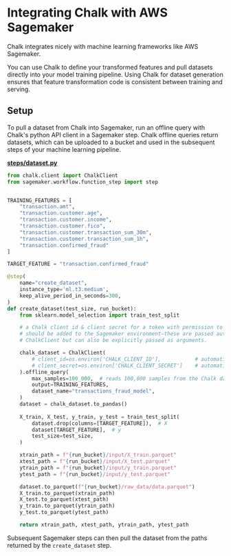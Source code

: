 # Integrating Chalk with AWS Sagemaker

Chalk integrates nicely with machine learning frameworks like AWS Sagemaker.

You can use Chalk to define your transformed features and pull datasets directly into your 
model training pipeline. Using Chalk for dataset generation ensures that feature transformation 
code is consistent between training and serving.

## Setup

To pull a dataset from Chalk into Sagemaker, run an offline query with Chalk's python API client
in a Sagemaker step. Chalk offline queries return datasets, which can be uploaded to a 
bucket and used in the subsequent steps of your machine learning pipeline.

**[steps/dataset.py](./steps/dataset.py)**

```python
from chalk.client import ChalkClient
from sagemaker.workflow.function_step import step


TRAINING_FEATURES = [
    "transaction.amt",
    "transaction.customer.age",
    "transaction.customer.income",
    "transaction.customer.fico",
    "transaction.customer.transaction_sum_30m",
    "transaction.customer.transaction_sum_1h",
    "transaction.confirmed_fraud"
]

TARGET_FEATURE = "transaction.confirmed_fraud"

@step(
    name="create_dataset",
    instance_type='ml.t3.medium',
    keep_alive_period_in_seconds=300,
)
def create_dataset(test_size, run_bucket):
    from sklearn.model_selection import train_test_split

    # a Chalk client id & client secret for a token with permission to create datasets
    # should be added to the Sagemaker environment—these are passed automatically to the
    # ChalkClient but can also be explicitly passed as arguments.

    chalk_dataset = ChalkClient(
        # client_id=os.environ['CHALK_CLIENT_ID'],           # automatically loaded by the Chalk Client if in the environment
        # client_secret=os.environ['CHALK_CLIENT_SECRET']    # automatically loaded by the Chalk Client if in the environment
    ).offline_query(
        max_samples=100_000,  # reads 100,000 samples from the Chalk dataset
        output=TRAINING_FEATURES,
        dataset_name="transactions_fraud_model",
    )
    dataset = chalk_dataset.to_pandas()
    
    X_train, X_test, y_train, y_test = train_test_split(
        dataset.drop(columns=[TARGET_FEATURE]),  # X
        dataset[TARGET_FEATURE],  # y
        test_size=test_size,
    )

    xtrain_path = f"{run_bucket}/input/X_train.parquet"
    xtest_path = f"{run_bucket}/input/X_test.parquet"
    ytrain_path = f"{run_bucket}/input/y_train.parquet"
    ytest_path = f"{run_bucket}/input/y_test.parquet"

    dataset.to_parquet(f"{run_bucket}/raw_data/data.parquet")
    X_train.to_parquet(xtrain_path)
    X_test.to_parquet(xtest_path)
    y_train.to_parquet(ytrain_path)
    y_test.to_parquet(ytest_path)

    return xtrain_path, xtest_path, ytrain_path, ytest_path
```

Subsequent Sagemaker steps can then pull the dataset from the paths returned by the `create_dataset` step.

